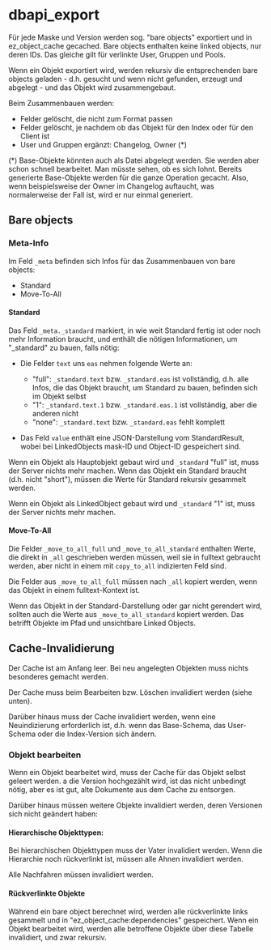 # dbapi_export

Für jede Maske und Version werden sog. "bare objects" exportiert und in ez_object_cache gecached. Bare objects enthalten keine linked objects, nur deren IDs. Das gleiche
gilt für verlinkte User, Gruppen und Pools.

Wenn ein Objekt exportiert wird, werden rekursiv die entsprechenden bare objects geladen - d.h. gesucht und wenn nicht gefunden, erzeugt und abgelegt - und das
Objekt wird zusammengebaut.

Beim Zusammenbauen werden:

- Felder gelöscht, die nicht zum Format passen
- Felder gelöscht, je nachdem ob das Objekt für den Index oder für den Client ist
- User und Gruppen ergänzt: Changelog, Owner (*)

(\*) Base-Objekte könnten auch als Datei abgelegt werden. Sie werden aber schon schnell bearbeitet. Man müsste sehen, ob es sich lohnt. Bereits generierte Base-Objekte werden
für die ganze Operation gecacht. Also, wenn beispielsweise der Owner im Changelog auftaucht, was normalerweise der Fall ist, wird er nur einmal generiert.

## Bare objects

### Meta-Info

Im Feld `_meta` befinden sich Infos für das Zusammenbauen von bare objects:

- Standard
- Move-To-All

#### Standard

Das Feld `_meta._standard` markiert, in wie weit Standard fertig ist oder noch mehr Information braucht, und enthält die nötigen Informationen, um "_standard" zu bauen,
falls nötig:

- Die Felder `text` uns `eas` nehmen folgende Werte an:

    - "full": `_standard.text` bzw. `_standard.eas` ist vollständig, d.h. alle Infos, die das Objekt braucht, um Standard zu bauen, befinden sich im Objekt selbst
    - "1": `_standard.text.1` bzw. `_standard.eas.1` ist vollständig, aber die anderen nicht
    - "none": `_standard.text` bzw. `_standard.eas` fehlt komplett

- Das Feld `value` enthält eine JSON-Darstellung vom StandardResult, wobei bei LinkedObjects mask-ID und Object-ID gespeichert sind.

Wenn ein Objekt als Hauptobjekt gebaut wird und `_standard` "full" ist, muss der Server nichts mehr machen.
Wenn das Objekt ein Standard braucht (d.h. nicht "short"), müssen die Werte für Standard rekursiv gesammelt werden.

Wenn ein Objekt als LinkedObject gebaut wird und `_standard` "1" ist, muss der Server nichts mehr machen.

#### Move-To-All

Die Felder `_move_to_all_full` und `_move_to_all_standard` enthalten Werte, die direkt in `_all` geschrieben werden müssen, weil sie in fulltext gebraucht werden,
aber nicht in einem mit `copy_to_all` indizierten Feld sind.

Die Felder aus `_move_to_all_full` müssen nach `_all` kopiert werden, wenn das Objekt in einem fulltext-Kontext ist.

Wenn das Objekt in der Standard-Darstellung oder gar nicht gerendert wird, sollten auch die Werte aus `_move_to_all_standard` kopiert werden. Das betrifft Objekte im
Pfad und unsichtbare Linked Objects.

## Cache-Invalidierung

Der Cache ist am Anfang leer. Bei neu angelegten Objekten muss nichts besonderes gemacht werden.

Der Cache muss beim Bearbeiten bzw. Löschen invalidiert werden (siehe unten).

Darüber hinaus muss der Cache invalidiert werden, wenn eine Neuindizierung erforderlich ist, d.h. wenn das Base-Schema, das User-Schema oder die Index-Version
sich ändern.

### Objekt bearbeiten ###

Wenn ein Objekt bearbeitet wird, muss der Cache für das Objekt selbst geleert werden.
a die Version hochgezählt wird, ist das nicht unbedingt nötig, aber es ist gut, alte Dokumente aus dem Cache zu entsorgen.

Darüber hinaus müssen weitere Objekte invalidiert werden, deren Versionen sich nicht geändert haben:

#### Hierarchische Objekttypen:

Bei hierarchischen Objekttypen muss der Vater invalidiert werden. Wenn die Hierarchie noch rückverlinkt ist, müssen
alle Ahnen invalidiert werden.

Alle Nachfahren müssen invalidiert werden.

#### Rückverlinkte Objekte

Während ein bare object berechnet wird, werden alle rückverlinkte links gesammelt und in "ez_object_cache:dependencies" gespeichert.
Wenn ein Objekt bearbeitet wird, werden alle betroffene Objekte über diese Tabelle invalidiert, und zwar rekursiv.







